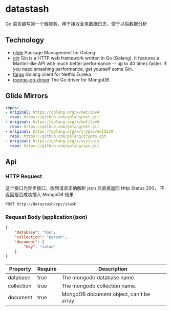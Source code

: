 # datastash

Go 语言编写的一个微服务，用于接收业务数据日志，便于以后数据分析

## Technology

- [glide](https://github.com/Masterminds/glide) Package Management for Golang
- [gin](https://gin-gonic.github.io/gin/) Gin is a HTTP web framework written in Go (Golang). It features a Martini-like API with much better performance -- up to 40 times faster. If you need smashing performance, get yourself some Gin.
- [fargo](https://github.com/hudl/fargo) Golang client for Netflix Eureka
- [mongo-go-driver](https://github.com/mongodb/mongo-go-driver) The Go driver for MongoDB

## Glide Mirrors

```yml
repos:
- original: https://golang.org/x/net/ipv4
  repo: https://github.com/golang/net.git
- original: https://golang.org/x/net/ipv6
  repo: https://github.com/golang/net.git
- original: https://golang.org/x/crypto/ed25519
  repo: https://github.com/golang/crypto.git
- original: https://golang.org/x/sys/unix
  repo: https://github.com/golang/sys.git
```

## Api

### HTTP Request

这个接口为异步接口，收到请求正确解析 json 后直接返回 Http Status 200， 不返回是否成功插入 MongoDB 结果

`POST http://datastash/rpc/stash`

### Request Body (application/json)

```json
{
	"database": "foo",
	"collection": "person",
	"document": {
		"key": "value"
	}
}
```

Property | Require | Description
--------- | ------- | -----------
database | true | The mongodb database name.
collection | true | The mongodb collection name.
document | true | MongoDB document object, can't be array.